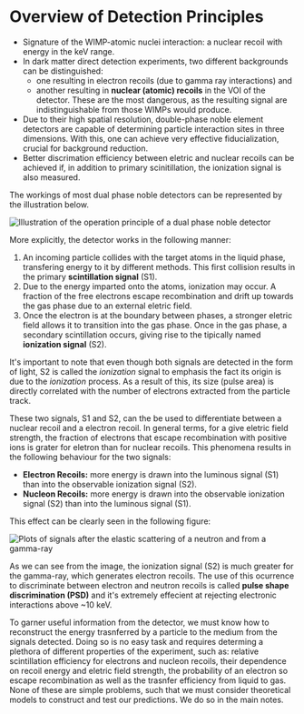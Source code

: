 # Overview of Detection Principles

 * Signature of the WIMP-atomic nuclei interaction: a nuclear recoil with energy in the keV range.
 * In dark matter direct detection experiments, two different backgrounds can be distinguished:
	* one resulting in electron recoils (due to gamma ray interactions) and
	* another resulting in **nuclear (atomic) recoils** in the VOI of the detector. These are the most dangerous, as the resulting signal are indistinguishable from those WIMPs would produce.
 * Due to their high spatial resolution, double-phase noble element detectors are capable of determining particle interaction sites in three dimensions. With this, one can achieve very effective fiducialization, crucial for background reduction.
 * Better discrimation efficiency between eletric and nuclear recoils can be achieved if, in addition to primary scinitillation, the ionization signal is also measured.

The workings of most dual phase noble detectors can be represented by the illustration below.

![Illustration of the operation principle of a dual phase noble detector](https://github.com/migueldbg/DSNotes-Ar-recoil-energy/blob/master/figures/V.%20Chepel%20and%20H.%20Ara%C3%BAjo%20(arxiv:1207.2292)%20-%20FIgure%202.png)

More explicitly, the detector works in the following manner:
 
1. An incoming particle collides with the target atoms in the liquid phase, transfering energy to it by different methods. This first collision results in the primary **scintillation signal** (S1).
1. Due to the energy imparted onto the atoms, ionization may occur. A fraction of the free electrons escape recombination and drift up towards the gas phase due to an external eletric field.
1. Once the electron is at the boundary between phases, a stronger eletric field allows it to transition into the gas phase. Once in the gas phase, a secondary scintillation occurs, giving rise to the tipically named **ionization signal** (S2).

It's important to note that even though both signals are detected in the form of light, S2 is called the *ionization* signal to emphasis the fact its origin is due to the *ionization* process. As a result of this, its size (pulse area) is directly correlated with the number of electrons extracted from the particle track.

These two signals, S1 and S2, can the be used to differentiate between a nuclear recoil and a electron recoil. In general terms, for a give eletric field strength, the fraction of electrons that escape recombination with positive ions is grater for eletron than for nuclear recoils. This phenomena results in the following behaviour for the two signals:
* **Electron Recoils:** more energy is drawn into the luminous signal (S1) than into the observable ionization signal (S2).
* **Nucleon Recoils:** more energy is drawn into the observable ionization signal (S2) than into the luminous signal (S1).

This effect can be clearly seen in the following figure:

![Plots of signals after the elastic scattering of a neutron and from a gamma-ray](https://github.com/migueldbg/DSNotes-Ar-recoil-energy/blob/master/figures/V.%20Chepel%20and%20H.%20Ara%C3%BAjo%20(arxiv:1207.2292)%20-%20Figure%203.png)

As we can see from the image, the ionization signal (S2) is much greater for the gamma-ray, which generates electron recoils. The use of this ocurrence to discriminate between electron and neutron recoils is called **pulse shape discrimination (PSD)** and it's extremely effecient at rejecting electronic interactions above ~10 keV.

To garner useful information from the detector, we must know how to reconstruct the energy trasnferred by a particle to the medium from the signals detected. Doing so is no easy task and requires determing a plethora of different properties of the experiment, such as: relative scintillation efficiency for electrons and nucleon recoils, their dependence on recoil energy and eletric field strength, the probability of an electron so escape recombination as well as the trasnfer efficiency from liquid to gas. None of these are simple problems, such that we must consider theoretical models to construct and test our predictions. We do so in the main notes.
